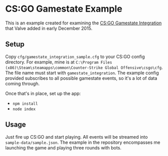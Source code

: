 # CS:GO Gamestate Example

This is an example created for examining the [CS:GO Gamestate Integration](https://developer.valvesoftware.com/wiki/Counter-Strike:_Global_Offensive_Game_State_Integration) that Valve added in early December 2015.

## Setup

Copy `cfg/gamestate_integration_sample.cfg` to your CS:GO config directory. For example, mine is at `C:\Program Files (x86)\Steam\steamapps\common\Counter-Strike Global Offensive\csgo\cfg`. The file name must start with `gamestate_integration`. The example config provided subscribes to all possible gamestate events, so it's a lot of data coming through.

Once that's in place, set up the app:

* `npm install`
* `node index`

## Usage

Just fire up CS:GO and start playing. All events will be streamed into `sample-data/sample.json`. The example in the repository encompasses me launching the game and playing three rounds with bots.